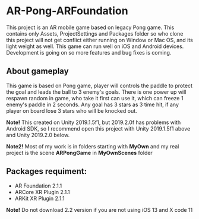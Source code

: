 # AR-Pong-ARFoundation
This project is an AR mobile game based on legacy Pong game. This contains only Assets, ProjectSettings and Packages folder so who clone this project will not get conflict either running on Window or Mac OS, and its light weight as well. This game can run well on iOS and Android devices. Development is going on so more features and bug fixes is coming. 

## About gameplay
This game is based on Pong game, player will controls the paddle to protect the goal and leads the ball to 3 enemy's goals. There is one power up will respawn random in game, who take it first can use it, which can freeze 1 enemy's paddle in 2 seconds. Any goal has 3 stars as 3 time hit, if any player on board lose 3 stars who will be knocked out. 

**Note!**
This created on Unity 2019.1.5f1, but 2019.2.0f has problems with Android SDK, so I recommend open this project with Unity 2019.1.5f1 above and Unity 2019.2.0 below.

**Note2!**
Most of my work is in folders starting with **MyOwn** and my real project is the scene **ARPongGame** in **MyOwnScenes** folder

## Packages requiment:

* AR Foundation 2.1.1
* ARCore XR Plugin 2.1.1
* ARKit XR Plugin 2.1.1

**Note!**
Do not download 2.2 version if you are not using iOS 13 and X code 11
